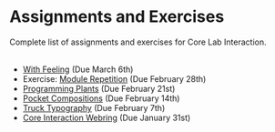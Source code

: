 # Assignments and Exercises
Complete list of assignments and exercises for Core Lab Interaction.<br><br>

<!-- - [Détournement](/assignments/detournement) (Due February 28st) -->
- [With Feeling](/assignments/with-feeling) (Due March 6th)
- Exercise: [Module Repetition](/assignments/repetition) (Due February 28th)
- [Programming Plants](/assignments/programming-plants) (Due February 21st)
- [Pocket Compositions](/assignments/pocket) (Due February 14th)
- [Truck Typography](/assignments/truck-type) (Due February 7th)
- [Core Interaction Webring](/assignments/webring) (Due January 31st)